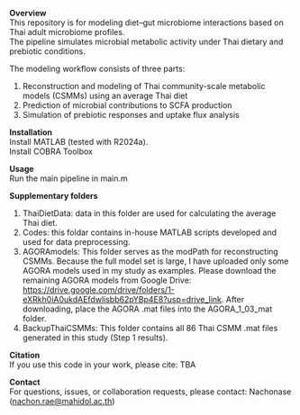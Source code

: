 **Overview**   
This repository is for modeling diet–gut microbiome interactions based on Thai adult microbiome profiles.  
The pipeline simulates microbial metabolic activity under Thai dietary and prebiotic conditions.  

The modeling workflow consists of three parts:  
1. Reconstruction and modeling of Thai community-scale metabolic models (CSMMs) using an average Thai diet  
2. Prediction of microbial contributions to SCFA production  
3. Simulation of prebiotic responses and uptake flux analysis  

**Installation**  
Install MATLAB (tested with R2024a).  
Install COBRA Toolbox  

**Usage**  
Run the main pipeline in main.m

**Supplementary folders**
1. ThaiDietData: data in this folder are used for calculating the average Thai diet.
2. Codes: this foldar contains in-house MATLAB scripts developed and used for data preprocessing.
3. AGORAmodels: This folder serves as the modPath for reconstructing CSMMs. Because the full model set is large, I have uploaded only some AGORA models used in my study as examples. Please download the remaining AGORA models from Google Drive: https://drive.google.com/drive/folders/1-eXRkh0iA0ukdAEfdwlisbb62pYBp4E8?usp=drive_link. After downloading, place the AGORA .mat files into the AGORA_1_03_mat folder.
4. BackupThaiCSMMs: This folder contains all 86 Thai CSMM .mat files generated in this study (Step 1 results).
   
**Citation**  
If you use this code in your work, please cite: TBA

**Contact**  
For questions, issues, or collaboration requests, please contact: Nachonase (nachon.rae@mahidol.ac.th)
